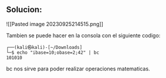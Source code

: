 ## Solucion:
![[Pasted image 20230925214515.png]]

Tambien se puede hacer en la consola con el siguiente codigo:
	
	┌──(kali㉿kali)-[~/Downloads]
	└─$ echo "ibase=10;obase=2;42" | bc        
	101010

bc nos sirve para poder realizar operaciones matematicas.